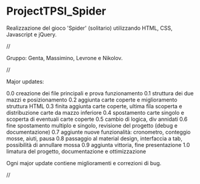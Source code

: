 # ProjectTPSI_Spider
Realizzazione del gioco 'Spider' (solitario) utilizzando HTML, CSS, Javascript e jQuery.

//

Gruppo: Genta, Massimino, Levrone e Nikolov.

//

Major updates:

0.0 creazione dei file principali e prova funzionamento
0.1 struttura dei due mazzi e posizionamento
0.2 aggiunta carte coperte e miglioramento struttura HTML
0.3 finita aggiunta carte coperte, ultima fila scoperta e distribuzione carte da mazzo inferiore
0.4 spostamento carte singolo e scoperta di eventuali carte coperte
0.5 cambio di logica, div annidati 
0.6 fine spostamento multiplo e singolo, revisione del progetto (debug e documentazione)
0.7 aggiunte nuove funzionalità: cronometro, conteggio mosse, aiuti, pausa
0.8 passaggio al material design, interfaccia a tab, possibilità di annullare mossa
0.9 aggiunta vittoria, fine presentazione
1.0 limatura del progetto, documentazione e ottimizzazione 

Ogni major update contiene miglioramenti e correzioni di bug.

//
